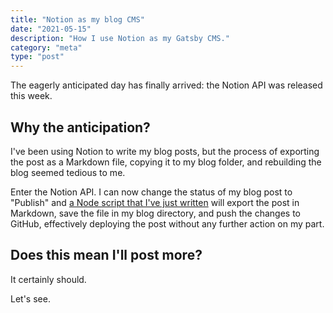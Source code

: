 ```yaml
---
title: "Notion as my blog CMS"
date: "2021-05-15"
description: "How I use Notion as my Gatsby CMS."
category: "meta"
type: "post"
---
```


The eagerly anticipated day has finally arrived: the Notion API was released this week.

## Why the anticipation?

I've been using Notion to write my blog posts, but the process of exporting the post as a Markdown file, copying it to my blog folder, and rebuilding the blog seemed tedious to me.

Enter the Notion API. I can now change the status of my blog post to "Publish" and [a Node script that I've just written](https://github.com/juliariec/notion-gatsby) will export the post in Markdown, save the file in my blog directory, and push the changes to GitHub, effectively deploying the post without any further action on my part.

## Does this mean I'll post more?

It certainly should.

Let's see.
